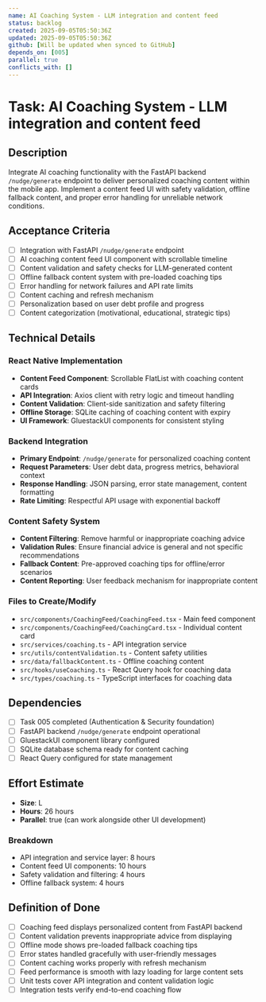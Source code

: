 ```yaml
---
name: AI Coaching System - LLM integration and content feed
status: backlog
created: 2025-09-05T05:50:36Z
updated: 2025-09-05T05:50:36Z
github: [Will be updated when synced to GitHub]
depends_on: [005]
parallel: true
conflicts_with: []
---
```


# Task: AI Coaching System - LLM integration and content feed

## Description

Integrate AI coaching functionality with the FastAPI backend `/nudge/generate` endpoint to deliver personalized coaching content within the mobile app. Implement a content feed UI with safety validation, offline fallback content, and proper error handling for unreliable network conditions.

## Acceptance Criteria

- [ ] Integration with FastAPI `/nudge/generate` endpoint
- [ ] AI coaching content feed UI component with scrollable timeline
- [ ] Content validation and safety checks for LLM-generated content
- [ ] Offline fallback content system with pre-loaded coaching tips
- [ ] Error handling for network failures and API rate limits
- [ ] Content caching and refresh mechanism
- [ ] Personalization based on user debt profile and progress
- [ ] Content categorization (motivational, educational, strategic tips)

## Technical Details

### React Native Implementation
- **Content Feed Component**: Scrollable FlatList with coaching content cards
- **API Integration**: Axios client with retry logic and timeout handling
- **Content Validation**: Client-side sanitization and safety filtering
- **Offline Storage**: SQLite caching of coaching content with expiry
- **UI Framework**: GluestackUI components for consistent styling

### Backend Integration
- **Primary Endpoint**: `/nudge/generate` for personalized coaching content
- **Request Parameters**: User debt data, progress metrics, behavioral context
- **Response Handling**: JSON parsing, error state management, content formatting
- **Rate Limiting**: Respectful API usage with exponential backoff

### Content Safety System
- **Content Filtering**: Remove harmful or inappropriate coaching advice
- **Validation Rules**: Ensure financial advice is general and not specific recommendations
- **Fallback Content**: Pre-approved coaching tips for offline/error scenarios
- **Content Reporting**: User feedback mechanism for inappropriate content

### Files to Create/Modify
- `src/components/CoachingFeed/CoachingFeed.tsx` - Main feed component
- `src/components/CoachingFeed/CoachingCard.tsx` - Individual content card
- `src/services/coaching.ts` - API integration service
- `src/utils/contentValidation.ts` - Content safety utilities
- `src/data/fallbackContent.ts` - Offline coaching content
- `src/hooks/useCoaching.ts` - React Query hook for coaching data
- `src/types/coaching.ts` - TypeScript interfaces for coaching data

## Dependencies

- [ ] Task 005 completed (Authentication & Security foundation)
- [ ] FastAPI backend `/nudge/generate` endpoint operational
- [ ] GluestackUI component library configured
- [ ] SQLite database schema ready for content caching
- [ ] React Query configured for state management

## Effort Estimate

- **Size**: L
- **Hours**: 26 hours
- **Parallel**: true (can work alongside other UI development)

### Breakdown
- API integration and service layer: 8 hours
- Content feed UI components: 10 hours  
- Safety validation and filtering: 4 hours
- Offline fallback system: 4 hours

## Definition of Done

- [ ] Coaching feed displays personalized content from FastAPI backend
- [ ] Content validation prevents inappropriate advice from displaying
- [ ] Offline mode shows pre-loaded fallback coaching tips
- [ ] Error states handled gracefully with user-friendly messages  
- [ ] Content caching works properly with refresh mechanism
- [ ] Feed performance is smooth with lazy loading for large content sets
- [ ] Unit tests cover API integration and content validation logic
- [ ] Integration tests verify end-to-end coaching flow